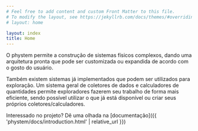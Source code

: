 ```yaml
---
# Feel free to add content and custom Front Matter to this file.
# To modify the layout, see https://jekyllrb.com/docs/themes/#overriding-theme-defaults
# layout: home

layout: index
title: Home
---
```


O phystem permite a construção de sistemas físicos complexos, dando uma arquitetura
pronta que pode ser customizada ou expandida de acordo com o gosto do usuário. 

Também existem sistemas já implementados que podem ser utilizados para exploração. Um sistema geral 
de coletores de dados e calculadores de quantidades permite exploradores fazerem seu trabalho de forma mais
eficiente, sendo possível utilizar o que já está disponível ou criar seus próprios coletores/calculadores.

Interessado no projeto? Dê uma olhada na [documentação]({{ 'phystem/docs/introduction.html' | relative_url }})
